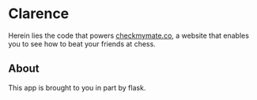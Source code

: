 # Clarence
Herein lies the code that powers [checkmymate.co](http://checkmymate.co/), a website that enables you to see how to beat your friends at chess.

## About
This app is brought to you in part by flask.